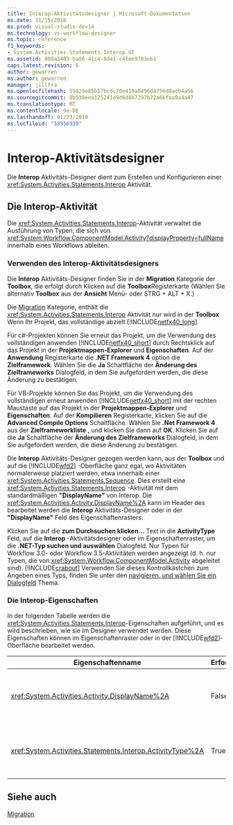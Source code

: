 ```yaml
---
title: Interop-Aktivitätsdesigner | Microsoft-Dokumentation
ms.date: 11/15/2016
ms.prod: visual-studio-dev14
ms.technology: vs-workflow-designer
ms.topic: reference
f1_keywords:
- System.Activities.Statements.Interop.UI
ms.assetid: 800a3403-ba86-41c4-8de1-c4fee9703eb1
caps.latest.revision: 6
author: gewarren
ms.author: gewarren
manager: jillfra
ms.openlocfilehash: 55829e85b17bcdc70e419a8496d4756d0acb4a56
ms.sourcegitcommit: 8b538eea125241e9d6d8b7297b72a66faa9a4a47
ms.translationtype: MT
ms.contentlocale: de-DE
ms.lasthandoff: 01/23/2019
ms.locfileid: "58956939"
---
```

# <a name="interop-activity-designer"></a>Interop-Aktivitätsdesigner
Die **Interop** Aktivitäts-Designer dient zum Erstellen und Konfigurieren einer <xref:System.Activities.Statements.Interop> Aktivität.  
  
## <a name="the-interop-activity"></a>Die Interop-Aktivität  
 Die <xref:System.Activities.Statements.Interop>-Aktivität verwaltet die Ausführung von Typen, die sich von <xref:System.Workflow.ComponentModel.Activity?displayProperty=fullName> innerhalb eines Workflows ableiten.  
  
### <a name="using-the-interop-activity-designer"></a>Verwenden des Interop-Aktivitätsdesigners  
 Die **Interop** Aktivitäts-Designer finden Sie in der **Migration** Kategorie der **Toolbox**, die erfolgt durch Klicken auf die **Toolbox**Registerkarte (Wählen Sie alternativ **Toolbox** aus der **Ansicht** Menü- oder STRG + ALT + X.)  
  
 Die [Migration](../workflow-designer/migration-activity-designers.md) Kategorie, enthält die <xref:System.Activities.Statements.Interop> Aktivität nur wird in der **Toolbox** Wenn Ihr Projekt, das vollständige abzielt [!INCLUDE[netfx40_long](../includes/netfx40-long-md.md)].  
  
 Für c#-Projekten können Sie erneut das Projekt, um die Verwendung des vollständigen anwenden [!INCLUDE[netfx40_short](../includes/netfx40-short-md.md)] durch Rechtsklick auf das Projekt in der **Projektmappen-Explorer** und **Eigenschaften**. Auf der **Anwendung** Registerkarte die **.NET Framework 4** option die **Zielframework**. Wählen Sie die **Ja** Schaltfläche der **Änderung des Zielframeworks** Dialogfeld, in dem Sie aufgefordert werden, die diese Änderung zu bestätigen.  
  
 Für VB-Projekte können Sie das Projekt, um die Verwendung des vollständigen erneut anwenden [!INCLUDE[netfx40_short](../includes/netfx40-short-md.md)] mit der rechten Maustaste auf das Projekt in der **Projektmappen-Explorer** und **Eigenschaften**. Auf der **Kompilieren** Registerkarte, klicken Sie auf die **Advanced Compile Options** Schaltfläche. Wählen Sie **.Net Framework 4** aus der **Zielframeworkliste** , und klicken Sie dann auf **OK**. Klicken Sie auf die **Ja** Schaltfläche der **Änderung des Zielframeworks** Dialogfeld, in dem Sie aufgefordert werden, die diese Änderung zu bestätigen.  
  
 Die **Interop** Aktivitäts-Designer gezogen werden kann, aus der **Toolbox** und auf die [!INCLUDE[wfd2](../includes/wfd2-md.md)] -Oberfläche ganz egal, wo Aktivitäten normalerweise platziert werden, etwa innerhalb einer <xref:System.Activities.Statements.Sequence>. Dies erstellt eine <xref:System.Activities.Statements.Interop> -Aktivität mit dem standardmäßigen **"DisplayName"** von Interop. Die <xref:System.Activities.Activity.DisplayName%2A> kann im Header des bearbeitet werden die **Interop** Aktivitäts-Designer oder in der **"DisplayName"** Feld des Eigenschaftenrasters.  
  
 Klicken Sie auf die **zum Durchsuchen klicken...** Text in die **ActivityType** Feld, auf die **Interop** -Aktivitätsdesigner oder im Eigenschaftenraster, um die **.NET-Typ suchen und auswählen** Dialogfeld. Nur Typen für Workflow 3.0- oder Workflow 3.5-Aktivitäten werden angezeigt (d. h. nur Typen, die von <xref:System.Workflow.ComponentModel.Activity> abgeleitet sind). [!INCLUDE[crabout](../includes/crabout-md.md)] Verwenden Sie dieses Kontrollkästchen zum Angeben eines Typs, finden Sie unter den [navigieren, und wählen Sie ein Dialogfeld](../workflow-designer/browse-and-select-a-dotnet-type-dialog-box.md) Thema.  
  
### <a name="the-interop-properties"></a>Die Interop-Eigenschaften  
 In der folgenden Tabelle werden die <xref:System.Activities.Statements.Interop>-Eigenschaften aufgeführt, und es wird beschrieben, wie sie im Designer verwendet werden. Diese Eigenschaften können im Eigenschaftenraster oder in der [!INCLUDE[wfd2](../includes/wfd2-md.md)]-Oberfläche bearbeitet werden.  
  
|Eigenschaftenname|Erforderlich|Verwendung|  
|-------------------|--------------|-----------|  
|<xref:System.Activities.Activity.DisplayName%2A>|False|Der Anzeigename der <xref:System.Activities.Statements.Interop>-Aktivität. Der Standardwert lautet Interop. Obwohl der Anzeigename nicht unbedingt erforderlich ist, wird empfohlen, einen Anzeigenamen zu verwenden.|  
|<xref:System.Activities.Statements.Interop.ActivityType%2A>|True|Gibt den Typ der in der <xref:System.Activities.Statements.Interop>-Aktivität enthaltenen Aktivität an. Der angegebene Typ muss von <xref:System.Workflow.ComponentModel.Activity> abgeleitet sein.|  
  
## <a name="see-also"></a>Siehe auch  
 [Migration](../workflow-designer/migration-activity-designers.md)
